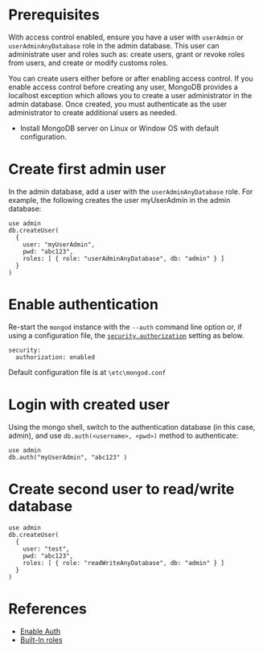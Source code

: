 # Prerequisites
With access control enabled, ensure you have a user with `userAdmin` or `userAdminAnyDatabase` role in the admin database. This user can administrate user and roles such as: create users, grant or revoke roles from users, and create or modify customs roles.

You can create users either before or after enabling access control. If you enable access control before creating any user, MongoDB provides a localhost exception which allows you to create a user administrator in the admin database. Once created, you must authenticate as the user administrator to create additional users as needed.
* Install MongoDB server on Linux or Window OS with default configuration. 

# Create first admin user
In the admin database, add a user with the `userAdminAnyDatabase` role. For example, the following creates the user myUserAdmin in the admin database:
```
use admin
db.createUser(
  {
    user: "myUserAdmin",
    pwd: "abc123",
    roles: [ { role: "userAdminAnyDatabase", db: "admin" } ]
  }
)
```

# Enable authentication
Re-start the `mongod` instance with the `--auth` command line option or, if using a configuration file, the [`security.authorization`](https://docs.mongodb.com/manual/reference/configuration-options/#security.authorization) setting as below.
```
security:
  authorization: enabled
```
Default configuration file is at `\etc\mongod.conf`

# Login with created user
Using the mongo shell, switch to the authentication database (in this case, admin), and use `db.auth(<username>, <pwd>)` method to authenticate:
```
use admin
db.auth("myUserAdmin", "abc123" )
```
# Create second user to read/write database
```
use admin
db.createUser(
  {
    user: "test",
    pwd: "abc123",
    roles: [ { role: "readWriteAnyDatabase", db: "admin" } ]
  }
)
```

# References
* [Enable Auth](https://docs.mongodb.com/manual/tutorial/enable-authentication/)
* [Built-In roles](https://docs.mongodb.com/manual/reference/built-in-roles/)
